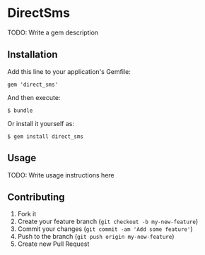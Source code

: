 # DirectSms

TODO: Write a gem description

## Installation

Add this line to your application's Gemfile:

    gem 'direct_sms'

And then execute:

    $ bundle

Or install it yourself as:

    $ gem install direct_sms

## Usage

TODO: Write usage instructions here

## Contributing

1. Fork it
2. Create your feature branch (`git checkout -b my-new-feature`)
3. Commit your changes (`git commit -am 'Add some feature'`)
4. Push to the branch (`git push origin my-new-feature`)
5. Create new Pull Request
